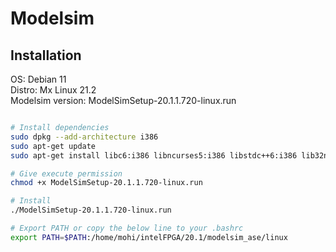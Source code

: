 # Modelsim 

## Installation

OS: Debian 11 <br /> 
Distro: Mx Linux 21.2 <br />
Modelsim version: ModelSimSetup-20.1.1.720-linux.run <br />

```bash

# Install dependencies
sudo dpkg --add-architecture i386
sudo apt-get update
sudo apt-get install libc6:i386 libncurses5:i386 libstdc++6:i386 lib32ncurses6 libxft2 libxft2:i386 libxext6 libxext6:i386 

# Give execute permission
chmod +x ModelSimSetup-20.1.1.720-linux.run

# Install
./ModelSimSetup-20.1.1.720-linux.run

# Export PATH or copy the below line to your .bashrc
export PATH=$PATH:/home/mohi/intelFPGA/20.1/modelsim_ase/linux
```